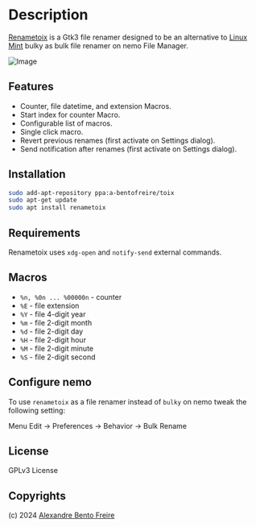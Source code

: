 # Description

[Renametoix](https://www.devpieces.com/projects/renametoix) is a Gtk3 file renamer designed to be an alternative to [Linux Mint](https://www.linuxmint.com/) bulky as bulk file renamer on nemo File Manager.

![Image](https://www.devpieces.com/files/projects/renametoix/example-macro.gif)

## Features

- Counter, file datetime, and extension Macros.
- Start index for counter Macro.
- Configurable list of macros.
- Single click macro.
- Revert previous renames (first activate on Settings dialog).
- Send notification after renames (first activate on Settings dialog).

## Installation

```bash
sudo add-apt-repository ppa:a-bentofreire/toix
sudo apt-get update
sudo apt install renametoix
```

## Requirements

Renametoix uses `xdg-open` and `notify-send` external commands.

## Macros

- `%n, %0n ... %00000n` - counter
- `%E` - file extension
- `%Y` - file 4-digit year
- `%m` - file 2-digit month
- `%d` - file 2-digit day
- `%H` - file 2-digit hour
- `%M` - file 2-digit minute
- `%S` - file 2-digit second

## Configure nemo

To use `renametoix` as a file renamer instead of `bulky` on nemo tweak the following setting:

Menu Edit -> Preferences -> Behavior -> Bulk Rename

## License

GPLv3 License

## Copyrights

(c) 2024 [Alexandre Bento Freire](https://www.a-bentofreire.com)
